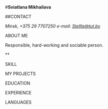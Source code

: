 #**Sviatlana Mikhailava**


##CONTACT


*Minsk,
+375 29 7707250
e-mail: Stellla@tut.by*

ABOUT ME

Responsible, hard-working and sociable person.

**

SKILL

MY PROJECTS

EDUCATION

EXPERIENCE

LANGUAGES